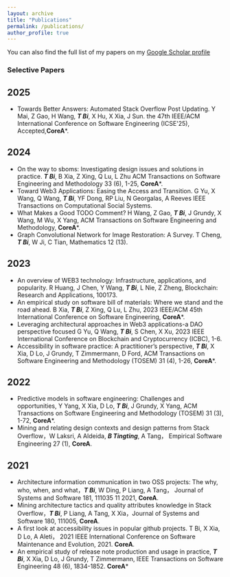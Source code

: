 ```yaml
---
layout: archive
title: "Publications"
permalink: /publications/
author_profile: true
---
```


You can also find the full list of my papers on my [Google Scholar profile](https://pages.github.com/](https://scholar.google.com.au/citations?hl=en&user=0ixOsn8AAAAJ&view_op=list_works&gmla=AILGF5WCo5O6ZNXH1GxUplKkThtlPzvQ80-3bVputjiKg3Fm7urI711dxnsWNga0pIdqvbxlP9ryuyb0eoy91udq))


### Selective Papers

## 2025

- Towards Better Answers: Automated Stack Overflow Post Updating. Y Mai, Z Gao, H Wang, ***T Bi***, X Hu, X Xia, J Sun. the 47th IEEE/ACM International Conference on Software Engineering (ICSE'25), Accepted,**CoreA***. 
  
## 2024
- On the way to sboms: Investigating design issues and solutions in practice. ***T Bi***, B Xia, Z Xing, Q Lu, L Zhu ACM Transactions on Software Engineering and Methodology 33 (6), 1-25, **CoreA***.
- Toward Web3 Applications: Easing the Access and Transition. G Yu, X Wang, Q Wang, ***T Bi***, YF Dong, RP Liu, N Georgalas, A Reeves
IEEE Transactions on Computational Social Systems.
- What Makes a Good TODO Comment? H Wang, Z Gao, ***T Bi***, J Grundy, X Wang, M Wu, X Yang, ACM Transactions on Software Engineering and Methodology, **CoreA***.
- Graph Convolutional Network for Image Restoration: A Survey. T Cheng, ***T Bi***, W Ji, C Tian, Mathematics 12 (13).


## 2023
- An overview of WEB3 technology: Infrastructure, applications, and popularity. R Huang, J Chen, Y Wang, ***T Bi***, L Nie, Z Zheng, Blockchain: Research and Applications, 100173.
- An empirical study on software bill of materials: Where we stand and the road ahead. B Xia, ***T Bi***, Z Xing, Q Lu, L Zhu, 2023 IEEE/ACM 45th International Conference on Software Engineering, **CoreA***.
- Leveraging architectural approaches in Web3 applications-a DAO perspective focused G Yu, Q Wang, ***T Bi***, S Chen, X Xu, 2023 IEEE International Conference on Blockchain and Cryptocurrency (ICBC), 1-6.
- Accessibility in software practice: A practitioner’s perspective, ***T Bi***, X Xia, D Lo, J Grundy, T Zimmermann, D Ford, ACM Transactions on Software Engineering and Methodology (TOSEM) 31 (4), 1-26, **CoreA***.

## 2022
- Predictive models in software engineering: Challenges and opportunities, Y Yang, X Xia, D Lo, ***T Bi***, J Grundy, X Yang, ACM Transactions on Software Engineering and Methodology (TOSEM) 31 (3), 1-72, **CoreA***.
- Mining and relating design contexts and design patterns from Stack Overflow，W Laksri, A Aldeida, ***B Tingting***, A Tang， Empirical Software Engineering 27 (1), **CoreA**.

## 2021
- Architecture information communication in two OSS projects: The why, who, when, and what，***T Bi***, W Ding, P Liang, A Tang， Journal of Systems and Software 181, 111035	11	2021, **CoreA**.
- Mining architecture tactics and quality attributes knowledge in Stack Overflow，***T Bi***, P Liang, A Tang, X Xia，Journal of Systems and Software 180, 111005, **CoreA**.
- A first look at accessibility issues in popular github projects. T Bi, X Xia, D Lo, A Aleti， 2021 IEEE International Conference on Software Maintenance and Evolution, 2021. **CoreA**.
- An empirical study of release note production and usage in practice, ***T Bi***, X Xia, D Lo, J Grundy, T Zimmermann, IEEE Transactions on Software Engineering 48 (6), 1834-1852. **CoreA***


